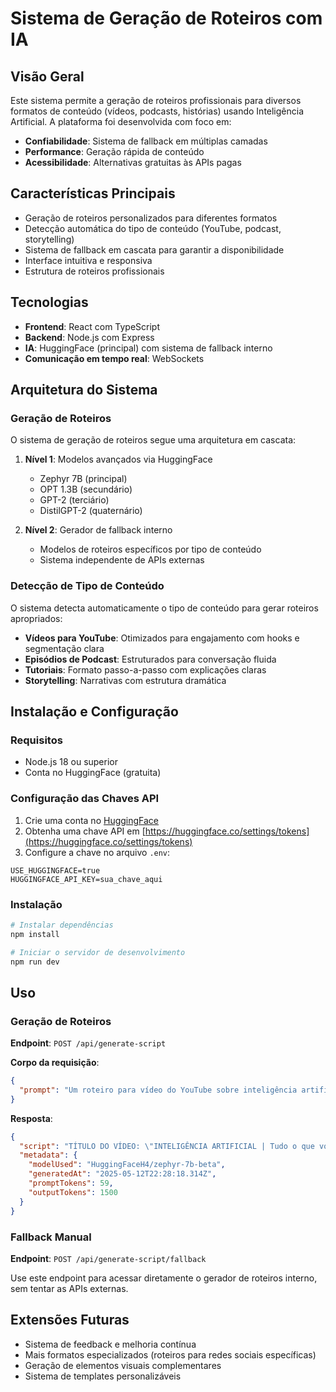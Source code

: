# Sistema de Geração de Roteiros com IA

## Visão Geral

Este sistema permite a geração de roteiros profissionais para diversos formatos de conteúdo (vídeos, podcasts, histórias) usando Inteligência Artificial. A plataforma foi desenvolvida com foco em:

- **Confiabilidade**: Sistema de fallback em múltiplas camadas
- **Performance**: Geração rápida de conteúdo
- **Acessibilidade**: Alternativas gratuitas às APIs pagas

## Características Principais

- Geração de roteiros personalizados para diferentes formatos
- Detecção automática do tipo de conteúdo (YouTube, podcast, storytelling)
- Sistema de fallback em cascata para garantir a disponibilidade
- Interface intuitiva e responsiva
- Estrutura de roteiros profissionais

## Tecnologias

- **Frontend**: React com TypeScript
- **Backend**: Node.js com Express
- **IA**: HuggingFace (principal) com sistema de fallback interno
- **Comunicação em tempo real**: WebSockets

## Arquitetura do Sistema

### Geração de Roteiros

O sistema de geração de roteiros segue uma arquitetura em cascata:

1. **Nível 1**: Modelos avançados via HuggingFace
   - Zephyr 7B (principal)
   - OPT 1.3B (secundário)
   - GPT-2 (terciário)
   - DistilGPT-2 (quaternário)

2. **Nível 2**: Gerador de fallback interno
   - Modelos de roteiros específicos por tipo de conteúdo
   - Sistema independente de APIs externas

### Detecção de Tipo de Conteúdo

O sistema detecta automaticamente o tipo de conteúdo para gerar roteiros apropriados:

- **Vídeos para YouTube**: Otimizados para engajamento com hooks e segmentação clara
- **Episódios de Podcast**: Estruturados para conversação fluida
- **Tutoriais**: Formato passo-a-passo com explicações claras
- **Storytelling**: Narrativas com estrutura dramática

## Instalação e Configuração

### Requisitos

- Node.js 18 ou superior
- Conta no HuggingFace (gratuita)

### Configuração das Chaves API

1. Crie uma conta no [HuggingFace](https://huggingface.co/)
2. Obtenha uma chave API em [https://huggingface.co/settings/tokens](https://huggingface.co/settings/tokens)
3. Configure a chave no arquivo `.env`:

```
USE_HUGGINGFACE=true
HUGGINGFACE_API_KEY=sua_chave_aqui
```

### Instalação

```bash
# Instalar dependências
npm install

# Iniciar o servidor de desenvolvimento
npm run dev
```

## Uso

### Geração de Roteiros

**Endpoint**: `POST /api/generate-script`

**Corpo da requisição**:
```json
{
  "prompt": "Um roteiro para vídeo do YouTube sobre inteligência artificial"
}
```

**Resposta**:
```json
{
  "script": "TÍTULO DO VÍDEO: \"INTELIGÊNCIA ARTIFICIAL | Tudo o que você precisa saber\"...",
  "metadata": {
    "modelUsed": "HuggingFaceH4/zephyr-7b-beta",
    "generatedAt": "2025-05-12T22:28:18.314Z",
    "promptTokens": 59,
    "outputTokens": 1500
  }
}
```

### Fallback Manual

**Endpoint**: `POST /api/generate-script/fallback`

Use este endpoint para acessar diretamente o gerador de roteiros interno, sem tentar as APIs externas.

## Extensões Futuras

- Sistema de feedback e melhoria contínua
- Mais formatos especializados (roteiros para redes sociais específicas)
- Geração de elementos visuais complementares
- Sistema de templates personalizáveis